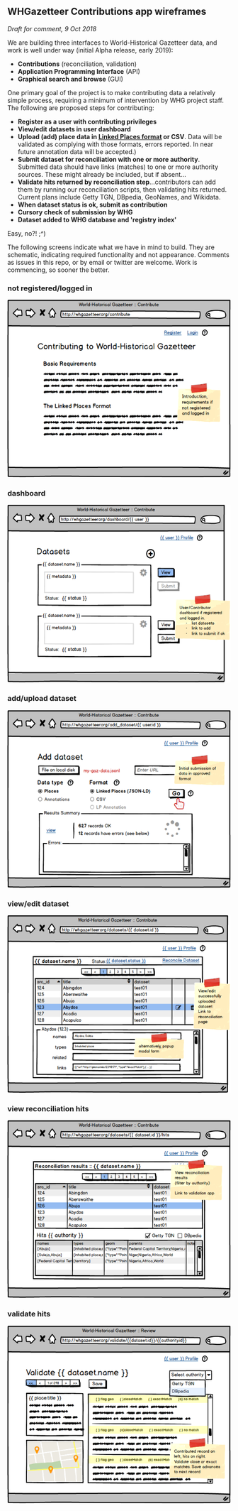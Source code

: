 ## WHGazetteer Contributions app wireframes

*Draft for comment, 9 Oct 2018*

We are building three interfaces to World-Historical Gazetteer data, and work is well under way (initial Alpha release, early 2019):

- **Contributions** (reconciliation, validation)
- **Application Programming Interface** (API)
- **Graphical search and browse** (GUI)

One primary goal of the project is to make contributing data a relatively simple process, requiring a minimum of intervention by WHG project staff. The following are proposed steps for contributing:

- **Register as a user with contributing privileges**
- **View/edit datasets in user dashboard**
- **Upload (add) place data in [Linked Places format]() or CSV**. Data will be validated as complying with those formats, errors reported. In near future annotation data will be accepted.)
- **Submit dataset for reconciliation with one or more authority**. Submitted data should have links (matches) to one or more authority sources. These might already be included, but if absent...
- **Validate hits returned by reconciliation step**...contributors can add them by running our reconciliation scripts, then validating hits returned. Current plans include Getty TGN, DBpedia, GeoNames, and Wikidata. 
- **When dataset status is ok, submit as contribution**
- **Cursory check of submission by WHG**
- **Dataset added to WHG database and 'registry index'**

Easy, no?! ;^)

The following screens indicate what we have in mind to build. They are schematic, indicating required functionality and not appearance. Comments as issues in this repo, or by email or twitter are welcome. Work is commencing, so sooner the better.

### not registered/logged in
<img style="border:0px;" height=400 src="images/contribute__not%20logged%20in.png" alt=""/></a>

### dashboard
<img style="border:0px;" height=400 src="images/contribute__dashboard.png" alt=""/></a>

### add/upload dataset
<img style="border:0px;" height=400 src="images/contribute__add%20dataset.png" alt=""/></a>

### view/edit dataset
<img style="border:0px;" height=400 src="images/contribute__%20view_edit%20dataset.png" alt=""/></a>

### view reconciliation hits
<img style="border:0px;" height=400 src="images/contribute__%20view%20hits.png" alt=""/></a>

### validate hits
<img style="border:0px;" height=400 src="images/contribute__validate%20hits.png" alt=""/></a>
